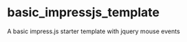 basic_impressjs_template
========================

A basic impress.js starter template with jquery mouse events
